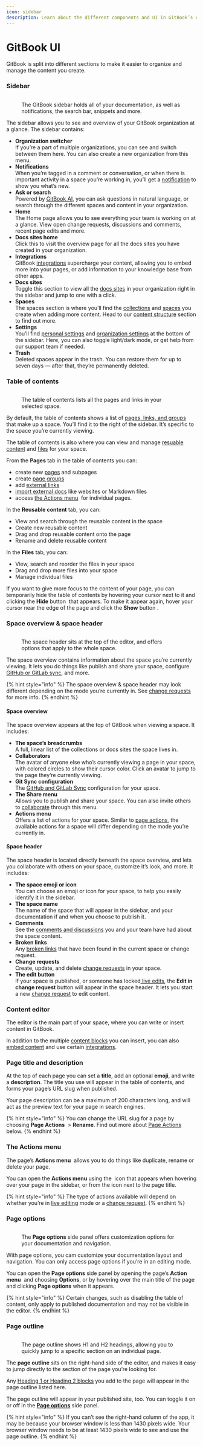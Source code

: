 ```yaml
---
icon: sidebar
description: Learn about the different components and UI in GitBook’s editor
---
```


# GitBook UI

GitBook is split into different sections to make it easier to organize and manage the content you create.

### Sidebar

<figure><img src="../.gitbook/assets/10_01_25_ui_sidebar.jpg" alt=""><figcaption><p>The GitBook sidebar holds all of your documentation, as well as notifications, the search bar, snippets and more.</p></figcaption></figure>

The sidebar allows you to see and overview of your GitBook organization at a glance. The sidebar contains:

* **Organization switcher**\
  If you’re a part of multiple organizations, you can see and switch between them here. You can also create a new organization from this menu.
* **Notifications**\
  When you’re tagged in a comment or conversation, or when there is important activity in a space you’re working in, you’ll get a [notification](../collaboration/notifications.md) to show you what’s new.
* **Ask or search**\
  Powered by [GitBook AI](../creating-content/searching-your-content/gitbook-ai.md), you can ask questions in natural language, or search through the different spaces and content in your organization.
* **Home**\
  The Home page allows you to see everything your team is working on at a glance. View open change requests, discussions and comments, recent page edits and more.
* **Docs sites home**\
  Click this to visit the overview page for all the docs sites you have created in your organization.
* **Integrations**\
  GitBook [integrations](../content-editor/editor/broken-reference/) supercharge your content, allowing you to embed more into your pages, or add information to your knowledge base from other apps.
* **Docs sites**\
  Toggle this section to view all the [docs sites](../publishing-documentation/publish-a-docs-site/) in your organization right in the sidebar and jump to one with a click.
* **Spaces**\
  The spaces section is where you’ll find the [collections](../creating-content/content-structure/collection.md) and [spaces](../creating-content/content-structure/space.md) you create when adding more content. Head to our [content structure](../creating-content/content-structure/) section to find out more.
* **Settings**\
  You’ll find [personal settings](../account-management/account-settings.md) and [organization settings](../account-management/organization-settings.md) at the bottom of the sidebar. Here, you can also toggle light/dark mode, or get help from our support team if needed.
* **Trash**\
  Deleted spaces appear in the trash. You can restore them for up to seven days — after that, they’re permanently deleted.

### Table of contents

<figure><img src="../.gitbook/assets/10_01_25_ui_table_of_contents.jpg" alt=""><figcaption><p>The table of contents lists all the pages and links in your selected space.</p></figcaption></figure>

By default, the table of contents shows a list of [pages, links, and groups](../creating-content/content-structure/page.md#organizing-your-content) that make up a space. You’ll find it to the right of the sidebar. It’s specific to the space you’re currently viewing.

The table of contents is also where you can view and manage [resuable content](../creating-content/reusable-content.md) and [files](../creating-content/blocks/insert-files.md) for your space.

From the **Pages** tab in the table of contents you can:

* create new [pages](gitbook-ui.md#pages) and subpages
* create [page groups](gitbook-ui.md#groups)
* add [external links](gitbook-ui.md#external-links)
* [import external docs](../getting-started/import.md) like websites or Markdown files
* access [the Actions menu](gitbook-ui.md#the-actions-menu) <picture><source srcset="../.gitbook/assets/actions_icon_dark.svg" media="(prefers-color-scheme: dark)"><img src="../.gitbook/assets/actions_icon_light.svg" alt=""></picture> for individual pages.

In the **Reusable content** tab, you can:

* View and search through the reusable content in the space
* Create new reusable content
* Drag and drop reusable content onto the page
* Rename and delete reusable content

In the **Files** tab, you can:

* View, search and reorder the files in your space
* Drag and drop more files into your space
* Manage individual files

If you want to give more focus to the content of your page, you can temporarily hide the table of contents by hovering your cursor next to it and clicking the **Hide** button <picture><source srcset="../.gitbook/assets/panel_close_left_icon_dark.svg" media="(prefers-color-scheme: dark)"><img src="../.gitbook/assets/panel_close_left_icon_light.svg" alt=""></picture> that appears. To make it appear again, hover your cursor near the edge of the page and click the **Show** button <picture><source srcset="../.gitbook/assets/open_panel_icon_dark.svg" media="(prefers-color-scheme: dark)"><img src="../.gitbook/assets/open_panel_icon_light.svg" alt=""></picture>.

### Space overview & space header

<figure><img src="../.gitbook/assets/10_01_25_ui_space_header.jpg" alt=""><figcaption><p>The space header sits at the top of the editor, and offers options that apply to the whole space.</p></figcaption></figure>

The space overview contains information about the space you’re currently viewing. It lets you do things like publish and share your space, configure [GitHub or GitLab sync](../getting-started/git-sync/), and more.

{% hint style="info" %}
The space overview & space header may look different depending on the mode you’re currently in. See [change requests](../collaboration/change-requests.md) for more info.
{% endhint %}

#### Space overview

The space overview appears at the top of GitBook when viewing a space. It includes:

* **The space’s breadcrumbs**\
  A full, linear list of the collections or docs sites the space lives in.
* **Collaborators**\
  The avatar of anyone else who’s currently viewing a page in your space, with colored circles to show their cursor color. Click an avatar to jump to the page they’re currently viewing.
* **Git Sync configuration**\
  The [GitHub and GitLab Sync](../getting-started/git-sync/) configuration for your space.
* **The Share menu**\
  Allows you to publish and share your space. You can also invite others to [collaborate](../content-editor/editor/broken-reference/) through this menu.
* **Actions menu** <picture><source srcset="../.gitbook/assets/actions_icon_dark.svg" media="(prefers-color-scheme: dark)"><img src="../.gitbook/assets/actions_icon_light.svg" alt=""></picture>\
  Offers a list of actions for your space. Similar to [page actions](gitbook-ui.md#the-actions-menu), the available actions for a space will differ depending on the mode you’re currently in.

#### Space header

The space header is located directly beneath the space overview, and lets you collaborate with others on your space, customize it’s look, and more. It includes:

* **The space emoji or icon**\
  You can choose an emoji or icon for your space, to help you easily identify it in the sidebar.
* **The space name**\
  The name of the space that will appear in the sidebar, and your documentation if and when you choose to publish it.
* **Comments**\
  See the [comments and discussions](../collaboration/comments.md) you and your team have had about the space content.
* **Broken links**\
  Any [broken links](../creating-content/broken-links.md) that have been found in the current space or change request.
* **Change requests**\
  Create, update, and delete [change requests](../collaboration/change-requests.md) in your space.
* **The edit button**\
  If your space is published, or someone has locked[ live edits](../collaboration/live-edits.md), the **Edit in change request** button will appear in the space header. It lets you start a new [change request](../collaboration/change-requests.md) to edit content.

### Content editor

The editor is the main part of your space, where you can write or insert content in GitBook.

In addition to the multiple [content blocks](../creating-content/blocks/) you can insert, you can also [embed content](../creating-content/blocks/embed-a-url.md) and use certain [integrations](broken-reference).

### Page title and description <a href="#page-title" id="page-title"></a>

At the top of each page you can set a **title**, add an optional **emoji**, and write a **description**. The title you use will appear in the table of contents, and forms your page’s URL slug when published.

Your page description can be a maximum of 200 characters long, and will act as the preview text for your page in search engines.

{% hint style="info" %}
You can change the URL slug for a page by choosing **Page Actions** <picture><source srcset="../.gitbook/assets/actions_icon_dark.svg" media="(prefers-color-scheme: dark)"><img src="../.gitbook/assets/actions_icon_light.svg" alt=""></picture> > **Rename**. Find out more about [Page Actions](gitbook-ui.md#page-options) below.
{% endhint %}

### The Actions menu

The page’s **Actions menu** <picture><source srcset="../.gitbook/assets/actions_icon_dark.svg" media="(prefers-color-scheme: dark)"><img src="../.gitbook/assets/actions_icon_light.svg" alt=""></picture> allows you to do things like duplicate, rename or delete your page.

You can open the **Actions menu** using the <picture><source srcset="../.gitbook/assets/actions_icon_dark.svg" media="(prefers-color-scheme: dark)"><img src="../.gitbook/assets/actions_icon_light.svg" alt=""></picture> icon that appears when hovering over your page in the sidebar, or from the icon next to the page title.

{% hint style="info" %}
The type of actions available will depend on whether you’re in [live editing](../collaboration/live-edits.md) mode or a [change request](../collaboration/change-requests.md).
{% endhint %}

### Page options

<figure><img src="../.gitbook/assets/10_01_25_ui_page_options.jpg" alt=""><figcaption><p>The <strong>Page options</strong> side panel offers customization options for your documentation and navigation.</p></figcaption></figure>

With page options, you cam customize your documentation layout and navigation. You can only access page options if you’re in an editing mode.

You can open the **Page options** side panel by opening the page’s **Action menu** <picture><source srcset="../.gitbook/assets/actions_icon_dark.svg" media="(prefers-color-scheme: dark)"><img src="../.gitbook/assets/actions_icon_light.svg" alt=""></picture> and choosing **Options**, or by hovering over the main title of the page and clicking **Page options** when it appears.

{% hint style="info" %}
Certain changes, such as disabling the table of content, only apply to published documentation and may not be visible in the editor.
{% endhint %}

### Page outline

<figure><img src="../.gitbook/assets/10_01_25_ui_page_outline.jpg" alt=""><figcaption><p>The page outline shows H1 and H2 headings, allowing you to quickly jump to a specific section on an individual page.</p></figcaption></figure>

The **page outline** sits on the right-hand side of the editor, and makes it easy to jump directly to the section of the page you’re looking for.

Any [Heading 1 or Heading 2 blocks](../creating-content/blocks/heading.md) you add to the page will appear in the page outline listed here.

The page outline will appear in your published site, too. You can toggle it on or off in the [**Page options**](gitbook-ui.md#page-options) side panel.

{% hint style="info" %}
If you can’t see the right-hand column of the app, it may be because your browser window is less than 1430 pixels wide. Your browser window needs to be at least 1430 pixels wide to see and use the page outline.
{% endhint %}
